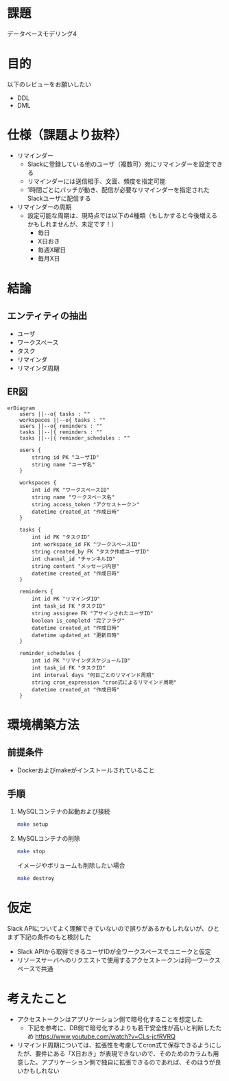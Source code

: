 # 課題
データベースモデリング4

# 目的
以下のレビューをお願いしたい
- DDL
- DML

# 仕様（課題より抜粋）
- リマインダー
    - Slackに登録している他のユーザ（複数可）宛にリマインダーを設定できる
    - リマインダーには送信相手、文面、頻度を指定可能
    - 1時間ごとにバッチが動き、配信が必要なリマインダーを指定されたSlackユーザに配信する
- リマインダーの周期
    - 設定可能な周期は、現時点では以下の4種類（もしかすると今後増えるかもしれませんが、未定です！）
        - 毎日
        - X日おき
        - 毎週X曜日
        - 毎月X日

# 結論
## エンティティの抽出
- ユーザ
- ワークスペース
- タスク
- リマインダ
- リマインダ周期

## ER図
```mermaid
erDiagram
    users ||--o{ tasks : ""
    workspaces ||--o{ tasks : ""
    users ||--o{ reminders : ""
    tasks ||--|{ reminders : ""
    tasks ||--|{ reminder_schedules : ""

    users {
        string id PK "ユーザID"
        string name "ユーザ名"
    }

    workspaces {
        int id PK "ワークスペースID"
        string name "ワークスペース名"
        string access_token "アクセストークン"
        datetime created_at "作成日時"
    }

    tasks {
        int id PK "タスクID"
        int workspace_id FK "ワークスペースID"
        string created_by FK "タスク作成ユーザID"
        int channel_id "チャンネルID"
        string content "メッセージ内容"
        datetime created_at "作成日時"
    }

    reminders {
        int id PK "リマインダID"
        int task_id FK "タスクID"
        string assignee FK "アサインされたユーザID"
        boolean is_completd "完了フラグ"
        datetime created_at "作成日時"
        datetime updated_at "更新日時"
    }

    reminder_schedules {
        int id PK "リマインダスケジュールID"
        int task_id FK "タスクID"
        int interval_days "何日ごとのリマインド周期"
        string cron_expression "cron式によるリマインド周期"
        datetime created_at "作成日時"
    }
```

# 環境構築方法
## 前提条件
- Dockerおよびmakeがインストールされていること

## 手順
1. MySQLコンテナの起動および接続
    ```sh
    make setup
    ```
2. MySQLコンテナの削除
    ```sh
    make stop
    ```
    イメージやボリュームも削除したい場合
    ```sh
    make destroy
    ```

# 仮定
Slack APIについてよく理解できていないので誤りがあるかもしれないが、ひとまず下記の条件のもと検討した
- Slack APIから取得できるユーザIDが全ワークスペースでユニークと仮定
- リソースサーバへのリクエストで使用するアクセストークンは同一ワークスペースで共通

# 考えたこと
- アクセストークンはアプリケーション側で暗号化することを想定した
    - 下記を参考に、DB側で暗号化するよりも若干安全性が高いと判断したため
        https://www.youtube.com/watch?v=CLs-jcfRVRQ
- リマインド周期については、拡張性を考慮してcron式で保存できるようにしたが、要件にある「X日おき」が表現できないので、そのためのカラムも用意した。アプリケーション側で独自に拡張できるのであれば、そのほうが良いかもしれない

